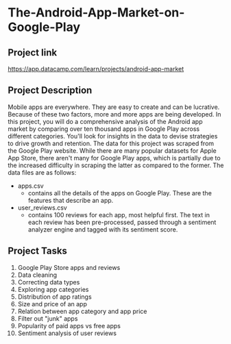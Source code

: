 # The-Android-App-Market-on-Google-Play
## Project link 
https://app.datacamp.com/learn/projects/android-app-market
## Project Description
Mobile apps are everywhere. They are easy to create and can be lucrative. Because of these two factors, more and more apps are being developed. In this project, you will do a comprehensive analysis of the Android app market by comparing over ten thousand apps in Google Play across different categories. You'll look for insights in the data to devise strategies to drive growth and retention. The data for this project was scraped from the Google Play website. While there are many popular datasets for Apple App Store, there aren't many for Google Play apps, which is partially due to the increased difficulty in scraping the latter as compared to the former. The data files are as follows:

* apps.csv
    * contains all the details of the apps on Google Play. These are the features that describe an app.
* user_reviews.csv
    * contains 100 reviews for each app, most helpful first. The text in each review has been pre-processed, passed through a sentiment analyzer engine and tagged with its sentiment score.

## Project Tasks
1. Google Play Store apps and reviews
2. Data cleaning
3. Correcting data types
4. Exploring app categories
5. Distribution of app ratings
6. Size and price of an app
7. Relation between app category and app price
8. Filter out "junk" apps
9. Popularity of paid apps vs free apps
10. Sentiment analysis of user reviews
